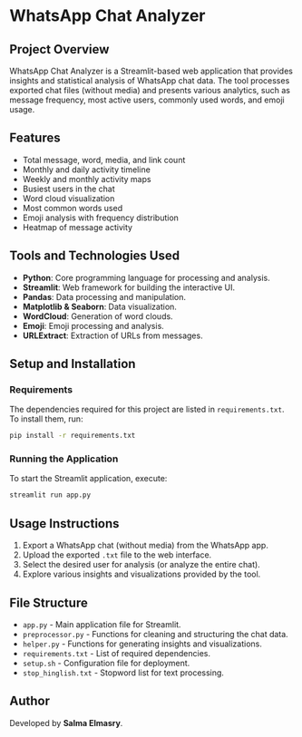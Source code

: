 # WhatsApp Chat Analyzer

## Project Overview
WhatsApp Chat Analyzer is a Streamlit-based web application that provides insights and statistical analysis of WhatsApp chat data. The tool processes exported chat files (without media) and presents various analytics, such as message frequency, most active users, commonly used words, and emoji usage.

## Features
- Total message, word, media, and link count
- Monthly and daily activity timeline
- Weekly and monthly activity maps
- Busiest users in the chat
- Word cloud visualization
- Most common words used
- Emoji analysis with frequency distribution
- Heatmap of message activity

## Tools and Technologies Used
- **Python**: Core programming language for processing and analysis.
- **Streamlit**: Web framework for building the interactive UI.
- **Pandas**: Data processing and manipulation.
- **Matplotlib & Seaborn**: Data visualization.
- **WordCloud**: Generation of word clouds.
- **Emoji**: Emoji processing and analysis.
- **URLExtract**: Extraction of URLs from messages.

## Setup and Installation
### Requirements
The dependencies required for this project are listed in `requirements.txt`. To install them, run:
```sh
pip install -r requirements.txt
```

### Running the Application
To start the Streamlit application, execute:
```sh
streamlit run app.py
```

## Usage Instructions
1. Export a WhatsApp chat (without media) from the WhatsApp app.
2. Upload the exported `.txt` file to the web interface.
3. Select the desired user for analysis (or analyze the entire chat).
4. Explore various insights and visualizations provided by the tool.

## File Structure
- `app.py` - Main application file for Streamlit.
- `preprocessor.py` - Functions for cleaning and structuring the chat data.
- `helper.py` - Functions for generating insights and visualizations.
- `requirements.txt` - List of required dependencies.
- `setup.sh` - Configuration file for deployment.
- `stop_hinglish.txt` - Stopword list for text processing.

## Author
Developed by **Salma Elmasry**.

